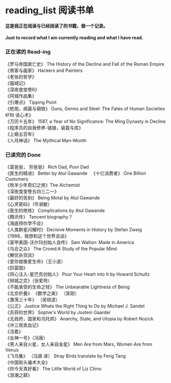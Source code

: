 # reading_list 阅读书单
#### 这是我正在阅读与已经阅读了的书籍，做一个记录。 
#### Just to record what I am currently reading and what I have read.

### 正在读的 Read-ing

《罗马帝国衰亡史》 The History of the Decline and Fall of the Roman Empire  
《黑客与画家》 Hackers and Painters   
《老张的哲学》   
《猫城记》   
《深夜食堂卷6》  
《阿城作品集》  
《引爆点》 Tipping Point  
《枪炮，病菌与钢铁》 Guns, Germs and Steel: The Fates of Human Societies  
《FBI 读心术》  
《万历十五年》 1587, a Year of No Significance: The Ming Dynasty in Decline  
《程序员的自我修养-链接，装载与库》  
《上瘾五百年》  
《人月神话》 The Mythical Man-Month

### 已读完的 Done
《富爸爸， 穷爸爸》 Rich Dad, Poor Dad  
《医生的精进》 Better by Atul Gawande  
《十亿消费者》 One Billion Customers  
《牧羊少年奇幻之旅》The Alchemist  
《深夜食堂卷五四三二一》  
《最好的告别》 Being Motal by Atul Gawande  
《心灵密码》（毕淑敏）  
《医生的修炼》 Complications by Atul Gawande  
《腾讯传》 Tencent biography？  
《海底捞你学不会》   
《人类群星闪耀时》 Decisive Moments in History by Stefan Zweig    
《1988，我想和这个世界谈谈》   
《富甲美国-沃尔玛创始人自传》 Sam Walton: Made in America   
《乌合之众》 The Crowd:A Study of the Popular Mind   
《解忧杂货店》  
《爱你就像爱生命》（王小波）   
《巨婴国》   
《将心注入-星巴克创始人》 Pour Your Heart into It by Howard Schultz   
《倾城之恋》（张爱玲）   
《不能承受的生命之轻》 The Unbearable Lightness of Being   
《北京折叠》 
《数学之美》 （吴刚）   
《激荡三十年》 （吴晓波）   
《公正》 Justice Whats the Right Thing to Do by Michael J. Sandel    
《苏菲的世界》 Sophie's World by Jostein Gaarder  
《无政府，国家和乌托邦》 Anarchy, State, and Utopia by Robert Nozick   
《许三观卖血记》   
《活着》    
《女神一号》（冯唐）   
《男人来自火星，女人来自金星》 Men Are from Mars, Women Are from Venus  
《飞鸟集》 （冯唐 译） Stray Birds translate by Feng Tang  
《中国街头骗术大全》    
《你今天真好看》 The Little World of Liz Climo    
《浪潮之巅》  

 
 

 
 

